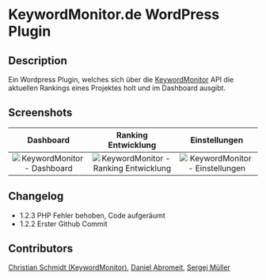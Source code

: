 # KeywordMonitor.de WordPress Plugin
## Description

Ein Wordpress Plugin, welches sich über die [KeywordMonitor](https://www.keywordmonitor.de) API die aktuellen Rankings eines Projektes holt und im Dashboard ausgibt.

## Screenshots
Dashboard | Ranking Entwicklung | Einstellungen
:-------------------------:|:-------------------------:|:-------------------------:
![KeywordMonitor - Dashboard](https://www.keywordmonitor.de/wp-content/uploads/2018/02/keywordmonitor-wordpress-dashboard.png) | ![KeywordMonitor - Ranking Entwicklung](https://www.keywordmonitor.de/wp-content/uploads/2018/02/keywordmonitor-wordpress-ranking-entwicklung.png) | ![KeywordMonitor - Einstellungen](https://www.keywordmonitor.de/wp-content/uploads/2018/02/keywordmonitor-wordpress-einstellungen.png)

## Changelog

* 1.2.3 PHP Fehler behoben, Code aufgeräumt
* 1.2.2 Erster Github Commit

## Contributors
[Christian Schmidt (KeywordMonitor)](https://github.com/crilla), [Daniel Abromeit](https://github.com/Abromeit), [Sergej Müller](https://github.com/sergejmueller)
